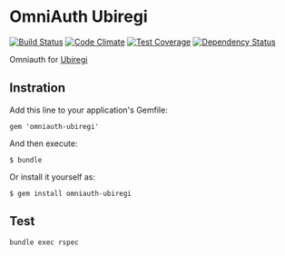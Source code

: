 # OmniAuth Ubiregi

[![Build Status](https://travis-ci.org/zaikoflow/omniauth-ubiregi.png)](https://travis-ci.org/zaikoflow/omniauth-ubiregi)
[![Code Climate](https://codeclimate.com/github/zaikoflow/omniauth-ubiregi/badges/gpa.svg)](https://codeclimate.com/github/zaikoflow/omniauth-ubiregi)
[![Test Coverage](https://codeclimate.com/github/zaikoflow/omniauth-ubiregi/badges/coverage.svg)](https://codeclimate.com/github/zaikoflow/omniauth-ubiregi)
[![Dependency Status](https://gemnasium.com/zaikoflow/omniauth-ubiregi.svg)](https://gemnasium.com/zaikoflow/omniauth-ubiregi)

Omniauth for [Ubiregi](https://ubiregi.com/)

Instration
----------

Add this line to your application's Gemfile:

    gem 'omniauth-ubiregi'

And then execute:

    $ bundle

Or install it yourself as:

    $ gem install omniauth-ubiregi

Test
----

```
bundle exec rspec
```
